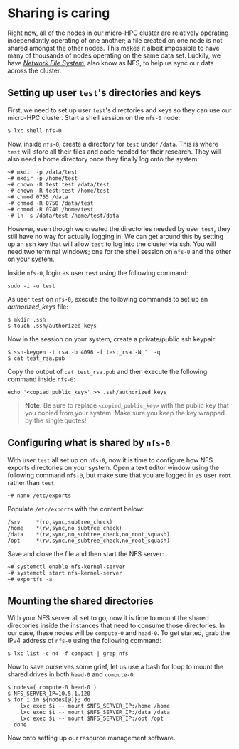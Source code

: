 # Sharing is caring

Right now, all of the nodes in our micro-HPC cluster are relatively operating independantly operating of one another; a file created on one node is not shared amongst the other nodes. This makes it albeit impossible to have many of thousands of nodes operating on the same data set. Luckily, we have *[Network File System](https://en.wikipedia.org/wiki/Network_File_System)*, also know as NFS, to help us sync our data across the cluster.

## Setting up user `test`'s directories and keys

First, we need to set up user `test`'s directories and keys so they can use our micro-HPC cluster. Start a shell session on the `nfs-0` node:

```text
$ lxc shell nfs-0
```

Now, inside `nfs-0`, create a directory for `test` under `/data`. This is where `test` will store all their files and code needed for their research. They will also need a home directory once they finally log onto the system:

```text
~# mkdir -p /data/test
~# mkdir -p /home/test
~# chown -R test:test /data/test
~# chown -R test:test /home/test
~# chmod 0755 /data
~# chmod -R 0750 /data/test
~# chmod -R 0740 /home/test
~# ln -s /data/test /home/test/data
```

However, even though we created the directories needed by user `test`, they still have no way for actually logging in. We can get around this by setting up an ssh key that will allow `test` to log into the cluster via ssh. You will need two terminal windows; one for the shell session on `nfs-0` and the other on your system.


Inside `nfs-0`, login as user `test` using the following command:

```text
sudo -i -u test
```

As user `test` on `nfs-0`, execute the following commands to set up an *authorized_keys* file:

```text
$ mkdir .ssh
$ touch .ssh/authorized_keys
```

Now in the session on your system, create a private/public ssh keypair:

```text
$ ssh-keygen -t rsa -b 4096 -f test_rsa -N '' -q
$ cat test_rsa.pub
```

Copy the output of `cat test_rsa.pub` and then execute the following command inside `nfs-0`:

```text
echo '<copied_public_key>' >> .ssh/authorized_keys
```

> __Note:__ Be sure to replace `<copied_public_key>` with the public key that you copied from your system. Make sure you keep the key wrapped by the single quotes!

## Configuring what is shared by `nfs-0`

With user `test` all set up on `nfs-0`, now it is time to configure how NFS exports directories on your system. Open a text editor window using the following command `nfs-0`, but make sure that you are logged in as user `root` rather than `test`:

```text
~# nano /etc/exports
```

Populate `/etc/exports` with the content below:

```text
/srv     *(ro,sync,subtree_check)
/home    *(rw,sync,no_subtree_check)
/data    *(rw,sync,no_subtree_check,no_root_squash)
/opt     *(rw,sync,no_subtree_check,no_root_squash)
```

Save and close the file and then start the NFS server:

```text
~# systemctl enable nfs-kernel-server
~# systemctl start nfs-kernel-server
~# exportfs -a
```


## Mounting the shared directories

With your NFS server all set to go, now it is time to mount the shared directories inside the instances that need to consume those directories. In our case, these nodes will be `compute-0` and `head-0`. To get started, grab the IPv4 address of `nfs-0` using the following command:

```text
$ lxc list -c n4 -f compact | grep nfs
```

Now to save ourselves some grief, let us use a bash for loop to mount the shared drives in both `head-0` and `compute-0`:

```text
$ nodes=( compute-0 head-0 )
$ NFS_SERVER_IP=10.5.1.120
$ for i in ${nodes[@]}; do
    lxc exec $i -- mount $NFS_SERVER_IP:/home /home
    lxc exec $i -- mount $NFS_SERVER_IP:/data /data
    lxc exec $i -- mount $NFS_SERVER_IP:/opt /opt
  done
```

Now onto setting up our resource management software.

